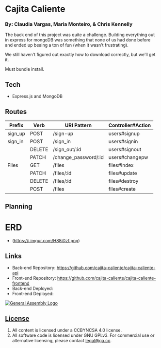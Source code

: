 # Cajita Caliente
### By: Claudia Vargas, Maria Monteiro, & Chris Kennelly

The back end of this project was quite a challenge. Building everything out in express for mongoDB was something that none of us had done before and ended up beaing a ton of fun (when it wasn't frustrating).

We still haven't figured out exactly how to download correctly, but we'll get it.

Must bundle install.

## Tech
- Express.js and MongoDB

## Routes

| Prefix                   | Verb   | URI Pattern                                           | Controller#Action  |
|--------------------------|--------|-------------------------------------------------------|--------------------|
| sign_up                  | POST   | /sign-up                                              | users#signup       |
| sign_in                  | POST   | /sign_in                                              | users#signin       |
|                          | DELETE | /sign_out/:id                                         | users#signout      |
|                          | PATCH  | /change_password/:id                                  | users#changepw     |
| Files                    | GET    | /files                                                | files#index        |
|                          | PATCH  | /files/:id                                            | files#update       |
|                          | DELETE | /files/:id                                            | files#destroy      |
|                          | POST   | /files                                                | files#create       |


## Planning
# ERD
- (https://i.imgur.com/H88iDzf.png)


## Links

- Back-end Repository: https://github.com/cajita-caliente/cajita-caliente-api
- Front-end Repository: https://github.com/cajita-caliente/cajita-caliente-frontend
- Back-end Deployed:
- Front-end Deployed:


[![General Assembly Logo](https://camo.githubusercontent.com/1a91b05b8f4d44b5bbfb83abac2b0996d8e26c92/687474703a2f2f692e696d6775722e636f6d2f6b6538555354712e706e67)](https://generalassemb.ly/education/web-development-immersive)

## [License](LICENSE)

1.  All content is licensed under a CC­BY­NC­SA 4.0 license.
1.  All software code is licensed under GNU GPLv3. For commercial use or
    alternative licensing, please contact legal@ga.co.
